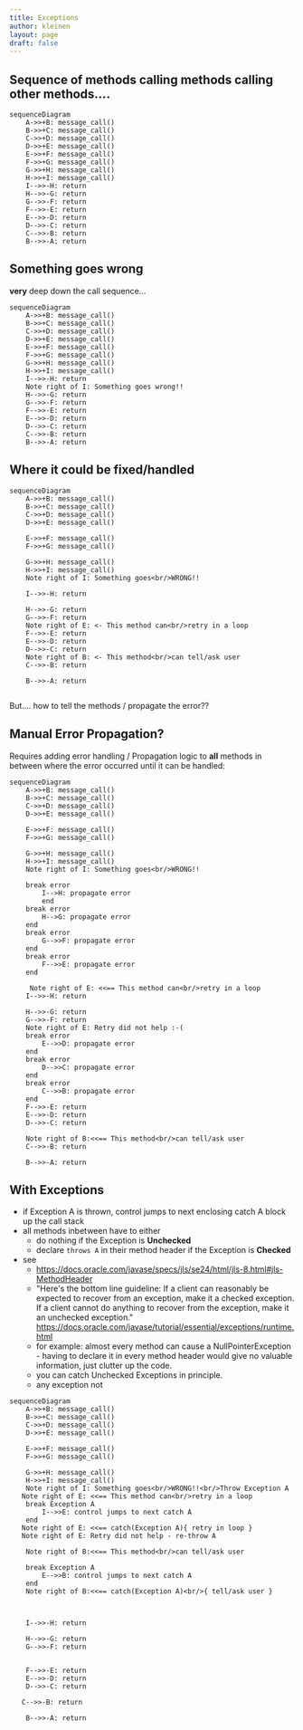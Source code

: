 ```yaml
---
title: Exceptions
author: kleinen
layout: page
draft: false
---
```


## Sequence of methods calling methods calling other methods....

```mermaid
sequenceDiagram
    A->>+B: message_call()
    B->>+C: message_call()
    C->>+D: message_call()
    D->>+E: message_call()
    E->>+F: message_call()
    F->>+G: message_call()
    G->>+H: message_call()
    H->>+I: message_call()
    I-->>-H: return
    H-->>-G: return
    G-->>-F: return
    F-->>-E: return
    E-->>-D: return
    D-->>-C: return
    C-->>-B: return
    B-->>-A: return
```

## Something goes wrong
**very** deep down the call sequence...

```mermaid
sequenceDiagram
    A->>+B: message_call()
    B->>+C: message_call()
    C->>+D: message_call()
    D->>+E: message_call()
    E->>+F: message_call()
    F->>+G: message_call()
    G->>+H: message_call()
    H->>+I: message_call()
    I-->>-H: return 
    Note right of I: Something goes wrong!!
    H-->>-G: return
    G-->>-F: return
    F-->>-E: return
    E-->>-D: return
    D-->>-C: return
    C-->>-B: return
    B-->>-A: return
```

## Where it could be fixed/handled
```mermaid
sequenceDiagram
    A->>+B: message_call()
    B->>+C: message_call()
    C->>+D: message_call()
    D->>+E: message_call()
    
    E->>+F: message_call()
    F->>+G: message_call()
    
    G->>+H: message_call()
    H->>+I: message_call()
    Note right of I: Something goes<br/>WRONG!!
   
    I-->>-H: return 
    
    H-->>-G: return
    G-->>-F: return
    Note right of E: <- This method can<br/>retry in a loop
    F-->>-E: return
    E-->>-D: return
    D-->>-C: return
    Note right of B: <- This method<br/>can tell/ask user
    C-->>-B: return
    
    B-->>-A: return
   
```

But.... how to tell the methods / propagate the error??

## Manual Error Propagation?

Requires adding error handling / Propagation logic to **all** methods
in between where the error occurred until it can be handled:
```mermaid
sequenceDiagram
    A->>+B: message_call()
    B->>+C: message_call()
    C->>+D: message_call()
    D->>+E: message_call()
    
    E->>+F: message_call()
    F->>+G: message_call()
    
    G->>+H: message_call()
    H->>+I: message_call()
    Note right of I: Something goes<br/>WRONG!!
   
    break error
        I-->H: propagate error
        end
    break error
        H-->G: propagate error
    end
    break error
        G-->>F: propagate error
    end
    break error
        F-->>E: propagate error
    end

     Note right of E: <<== This method can<br/>retry in a loop
    I-->>-H: return 
   
    H-->>-G: return
    G-->>-F: return
    Note right of E: Retry did not help :-(
    break error
        E-->>D: propagate error
    end
    break error
        D-->>C: propagate error
    end
    break error
        C-->>B: propagate error
    end
    F-->>-E: return
    E-->>-D: return
    D-->>-C: return
   
    Note right of B:<<== This method<br/>can tell/ask user
    C-->>-B: return
    
    B-->>-A: return
```

## With Exceptions

- if Exception A is thrown, control jumps to next enclosing catch A block up the call stack
- all methods inbetween have to either
    - do nothing if the Exception is **Unchecked**
    - declare `throws A` in their method header if the Exception is **Checked**
- see 
    - https://docs.oracle.com/javase/specs/jls/se24/html/jls-8.html#jls-MethodHeader
    - "Here's the bottom line guideline: If a client can reasonably be expected to recover from an exception, make it a checked exception. If a client cannot do anything to recover from the exception, make it an unchecked exception." https://docs.oracle.com/javase/tutorial/essential/exceptions/runtime.html
    - for example: almost every method can cause a NullPointerException - having to declare it in every method header would give no valuable information, just clutter up the code.
    - you can catch Unchecked Exceptions in principle.
    - any exception not 





```mermaid
sequenceDiagram
    A->>+B: message_call()
    B->>+C: message_call()
    C->>+D: message_call()
    D->>+E: message_call()
    
    E->>+F: message_call()
    F->>+G: message_call()
    
    G->>+H: message_call()
    H->>+I: message_call()
    Note right of I: Something goes<br/>WRONG!!<br/>Throw Exception A
   Note right of E: <<== This method can<br/>retry in a loop
    break Exception A
        I-->>E: control jumps to next catch A
    end
   Note right of E: <<== catch(Exception A){ retry in loop }
   Note right of E: Retry did not help - re-throw A
    
    Note right of B:<<== This method<br/>can tell/ask user
    
    break Exception A
        E-->>B: control jumps to next catch A
    end
    Note right of B:<<== catch(Exception A)<br/>{ tell/ask user }
    

     
    I-->>-H: return 
   
    H-->>-G: return
    G-->>-F: return
    
   
    F-->>-E: return
    E-->>-D: return
    D-->>-C: return
   
   C-->>-B: return
    
    B-->>-A: return
   

```




   
```





